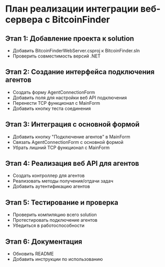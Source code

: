 # План реализации интеграции веб-сервера с BitcoinFinder

## Этап 1: Добавление проекта к solution
- Добавить BitcoinFinderWebServer.csproj к BitcoinFinder.sln
- Проверить совместимость версий .NET

## Этап 2: Создание интерфейса подключения агентов
- Создать форму AgentConnectionForm
- Добавить поля для настройки веб API подключения
- Перенести TCP функционал с MainForm
- Добавить кнопку теста соединения

## Этап 3: Интеграция с основной формой
- Добавить кнопку "Подключение агентов" в MainForm
- Связать AgentConnectionForm с основной формой
- Убрать лишний TCP функционал с MainForm

## Этап 4: Реализация веб API для агентов
- Создать контроллер для агентов
- Реализовать методы получения/отдачи задач
- Добавить аутентификацию агентов

## Этап 5: Тестирование и проверка
- Проверить компиляцию всего solution
- Протестировать подключение агентов
- Убедиться в работоспособности

## Этап 6: Документация
- Обновить README
- Добавить инструкции по использованию 